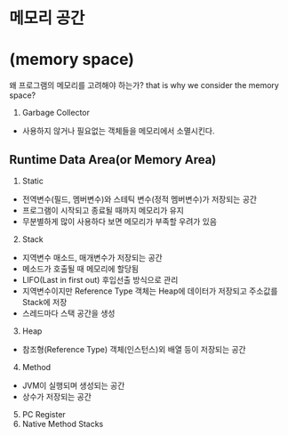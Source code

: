# 메모리 공간
# (memory space)


왜 프로그램의 메모리를 고려해야 하는가?
that is why we consider the memory space?

1. Garbage Collector
 - 사용하지 않거나 필요없는 객체들을 메모리에서 소멸시킨다.




## Runtime Data Area(or Memory Area)
1. Static
 - 전역변수(필드, 멤버변수)와 스테틱 변수(정적 멤버변수)가 저장되는 공간
 - 프로그램이 시작되고 종료될 때까지 메모리가 유지
 - 무분별하게 많이 사용하다 보면 메모리가 부족할 우려가 있음

2. Stack
 - 지역변수 매소드, 매개변수가 저장되는 공간
 - 메소드가 호출될 때 메모리에 할당됨
 - LIFO(Last in first out) 후입선출 방식으로 관리
 - 지역변수이지만 Reference Type 객체는 Heap에 데이터가 저장되고 주소값를 Stack에 저장
 - 스레드마다 스택 공간을 생성 

3. Heap
 - 참조형(Reference Type) 객체(인스턴스)외 배열 등이 저장되는 공간

4. Method
 - JVM이 실행되며 생성되는 공간
 - 상수가 저장되는 공간

5. PC Register
6. Native Method Stacks

